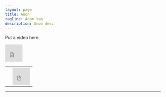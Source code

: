 ```yaml
---
layout: page
title: Anon 
tagline: Anon tag
description: Anon desc 
---
```


Put a video here.

<table width="100%" border="0" cellspacing="0" cellpadding="0">
<tr>
  <td>
  </td>
  <iframe src="https://streamable.com/e/lev5vy?autoplay=1&nocontrols=1" width="56" height="56" frameborder="0" allowfullscreen allow="autoplay"></iframe> 
  <td>
  <iframe src="https://streamable.com/e/lev5vy?autoplay=1&nocontrols=1" width="56" height="56" frameborder="0" allowfullscreen allow="autoplay"></iframe> 
  </td>
</tr>
</table>
  

---

